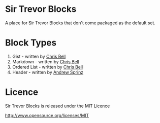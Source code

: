 # Sir Trevor Blocks

A place for Sir Trevor Blocks that don't come packaged as the default set. 

# Block Types

1. Gist - written by [Chris Bell](http://github.com/cjbell88)
2. Markdown - written by [Chris Bell](http://github.com/cjbell88)
3. Ordered List - written by [Chris Bell](http://github.com/cjbell88)
4. Header - written by [Andrew Sprinz](http://github.com/andrewsprinz)

# Licence

Sir Trevor Blocks is released under the MIT Licence

http://www.opensource.org/licenses/MIT
